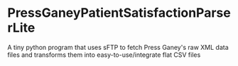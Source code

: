# PressGaneyPatientSatisfactionParserLite
A tiny python program that uses sFTP to fetch Press Ganey's raw XML data files and transforms them into easy-to-use/integrate flat CSV files
